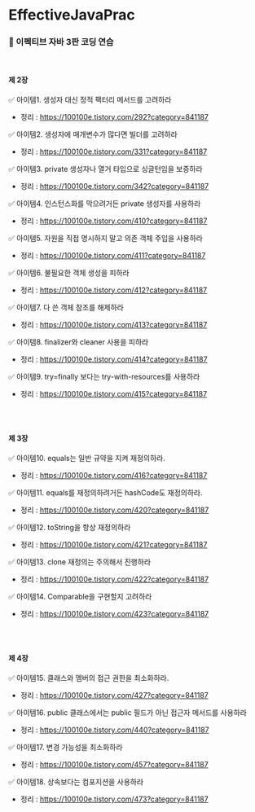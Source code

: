 # EffectiveJavaPrac  </br>
### 📖 이펙티브 자바 3판 코딩 연습

 </br>
 
#### 제 2장  </br>
✅ 아이템1. 생성자 대신 정적 팩터리 메서드를 고려하라  </br>
- 정리 : https://100100e.tistory.com/292?category=841187

✅ 아이템2. 생성자에 매개변수가 많다면 빌더를 고려하라  </br>
- 정리 : https://100100e.tistory.com/331?category=841187

✅ 아이템3. private 생성자나 열거 타입으로 싱글턴임을 보증하라  </br>
- 정리 : https://100100e.tistory.com/342?category=841187

✅ 아이템4. 인스턴스화를 막으려거든 private 생성자를 사용하라  </br>
- 정리 : https://100100e.tistory.com/410?category=841187

✅ 아이템5. 자원을 직접 명시하지 말고 의존 객체 주입을 사용하라  </br>
- 정리 : https://100100e.tistory.com/411?category=841187

✅ 아이템6. 불필요한 객체 생성을 피하라  </br>
- 정리 : https://100100e.tistory.com/412?category=841187

✅ 아이템7. 다 쓴 객체 참조를 해제하라  </br>
- 정리 : https://100100e.tistory.com/413?category=841187

✅ 아이템8. finalizer와 cleaner 사용을 피하라  </br>
- 정리 : https://100100e.tistory.com/414?category=841187

✅ 아이템9. try=finally 보다는 try-with-resources를 사용하라  </br>
- 정리 : https://100100e.tistory.com/415?category=841187


</br></br>
#### 제 3장  </br>
✅ 아이템10. equals는 일반 규약을 지켜 재정의하라.  </br>
- 정리 : https://100100e.tistory.com/416?category=841187

✅ 아이템11. equals를 재정의하려거든 hashCode도 재정의하라.  </br>
- 정리 : https://100100e.tistory.com/420?category=841187


✅ 아이템12. toString을 항상 재정의하라  </br>
- 정리 : https://100100e.tistory.com/421?category=841187

✅ 아이템13. clone 재정의는 주의해서 진행하라  </br>
- 정리 : https://100100e.tistory.com/422?category=841187

✅ 아이템14. Comparable을 구현할지 고려하라  </br>
- 정리 : https://100100e.tistory.com/423?category=841187



</br></br>
#### 제 4장  </br>
✅ 아이템15. 클래스와 멤버의 접근 권한을 최소화하라.  </br>
- 정리 : https://100100e.tistory.com/427?category=841187

✅ 아이템16. public 클래스에서는 public 필드가 아닌 접근자 메서드를 사용하라  </br>
- 정리 : https://100100e.tistory.com/440?category=841187

✅ 아이템17. 변경 가능성을 최소화하라  </br>
- 정리 : https://100100e.tistory.com/457?category=841187

✅ 아이템18. 상속보다는 컴포지션을 사용하라  </br>
- 정리 : https://100100e.tistory.com/473?category=841187
